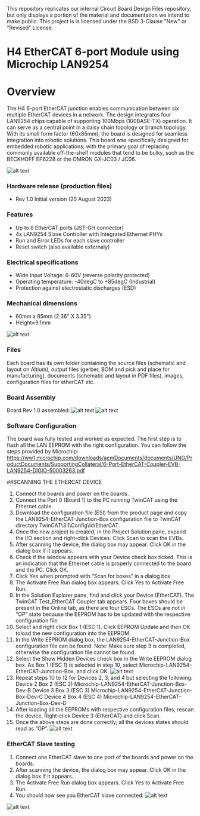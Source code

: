 This repository replicates our internal Circuit Board Design Files repository, but only displays a portion of the material and documentation we intend to make public.
This project is  is licensed under the BSD 3-Clause "New" or "Revised" License.

H4 EtherCAT 6-port Module using Microchip LAN9254
===
# Overview
The H4 6-port EtherCAT junction enables communication between six multiple EtherCAT devices in a network. The design integrates four LAN9254 chips capable of supporting 100Mbps (100BASE-TX) operation.
It can serve as a central point in a daisy chain topology or branch topology.
With its small form factor (60x85mm), the board is designed for seamless integration into robotic solutions.
This board was specifically designed for embedded robotic applications, with the primary goal of replacing commonly available off-the-shelf modules that tend to be bulky, such as the BECKHOFF EP6228 or the OMRON GX-JC03 / JC06.  

![alt text](Documentation/Images/Render_EcatSwitch_tr_light.png "EtherCAT Switch Rev 1.1 PCB Render")


### Hardware release (production files)
* Rev 1.0 Initial version (20 August 2023)


### Features
* Up to 6 EtherCAT ports (JST-GH connector)
* 4x LAN9254 Slave Controller with Integrated Ethernet PHYs
* Run and Error LEDs for each slave controller
* Reset switch (also available externaly)


### Electrical specifications
* Wide Input Voltage: 6-60V (reverse polarity protected)
* Operating temperature: -40degC to +85degC (Industrial)
* Protection against electrostatic discharges (ESD) 

### Mechanical dimensions
* 60mm x 85mm (2.36" X 3.35")
* Height≈9.1mm

![alt text](Doc_Images/Board_dim.png "EtherSNACKS Rev 1.2 Dimensions")

### Files
Each board has its own folder containing the source files (schematic and layout on Altium), output files (gerber, BOM and pick and place for manufacturing), documents (schematic and layout in PDF files), images, configuration files for etherCAT etc.


### Board Assembly
Board Rev 1.0 assembled:
![alt text](Documentation/Images/4.jpeg "Board assembled")
![alt text](Documentation/Images/2.jpg "Board assembled")

### Software Configuration
The board was fully tested and worked as expected. 
The first step is to flash all the LAN EEPROM with the right configuration.
You can follow the steps provided by Microchip:
https://ww1.microchip.com/downloads/aemDocuments/documents/UNG/ProductDocuments/SupportingCollateral/6-Port-EtherCAT-Coupler-EVB-LAN9254-DIGIO-50003263.pdf

##SCANNING THE ETHERCAT DEVICE
1. Connect the boards and power on the boards.
2. Connect the Port 0 (Board 1) to the PC running TwinCAT using the Ethernet cable.
3. Download the configuration file (ESI) from the product page and copy the LAN9254-EtherCAT-Junction-Box configuration file to TwinCAT directory TwinCAT\3.1\Config\Io\EtherCAT.
4. Once the new project is created, in the Project Solution pane, expand the I/O section and right-click Devices. Click Scan to scan the EVBs.
5. After scanning the device, the dialog box may appear. Click OK in the dialog box if it appears.
6. Check if the window appears with your Device check box ticked. This is an indication that the Ethernet cable is properly connected to the board and the PC. Click OK.
7. Click Yes when prompted with “Scan for boxes” in a dialog box
8. The Activate Free Run dialog box appears. Click Yes to Activate Free Run.
9. In the Solution Explorer pane, find and click your Device (EtherCAT). The TwinCAT Test_EtherCAT Coupler tab appears. Four boxes should be present in the Online tab, as there are four ESCs. The ESCs are not in “OP” state because the EEPROM has to be updated with the respective configuration file.
10. Select and right click Box 1 (ESC 1). Click EEPROM Update and then OK toload the new configuration into the EEPROM.
11. In the Write EEPROM dialog box, the LAN9254-EtherCAT-Junction-Box configuration file can be found.
Note: Make sure step 3 is completed, otherwise the configuration file cannot be found.
12. Select the Show Hidden Devices check box in the Write EEPROM dialog box. As Box 1 (ESC 1) is selected in step 10, select Microchip-LAN9254- EtherCAT-Junction-Box, and click OK.
![alt text](Documentation/Images/configBoxes.png "EEPROM Config Boxes")
13. Repeat steps 10 to 12 for Devices 2, 3, and 4 but selecting the following:
Device 2 Box 2 (ESC 2) Microchip-LAN9254-EtherCAT-Junction-Box-Dev-B
Device 3 Box 3 (ESC 3) Microchip-LAN9254-EtherCAT-Junction-Box-Dev-C
Device 4 Box 4 (ESC 4) Microchip-LAN9254-EtherCAT-Junction-Box-Dev-D
14. After loading all the EEPROMs with respective configuration files, rescan the device. Right-click Device 3 (EtherCAT) and click Scan.
15. Once the above steps are done correctly, all the devices states should read as “OP”.
![alt text](Documentation/Images/Config4Boxes.png "OP")

### EtherCAT Slave testing
1. Connect one EtherCAT slave to one port of the boards and power on the boards.
2. After scanning the device, the dialog box may appear. Click OK in the dialog box if it appears.
3. The Activate Free Run dialog box appears. Click Yes to Activate Free Run.
4. You should now see you EtherCAT slave connected:
![alt text](Documentation/Images/Slave.png "EtherCAT Slave")

![alt text](Documentation/Images/3.jpg "Multi EtherCAT slaves connected")